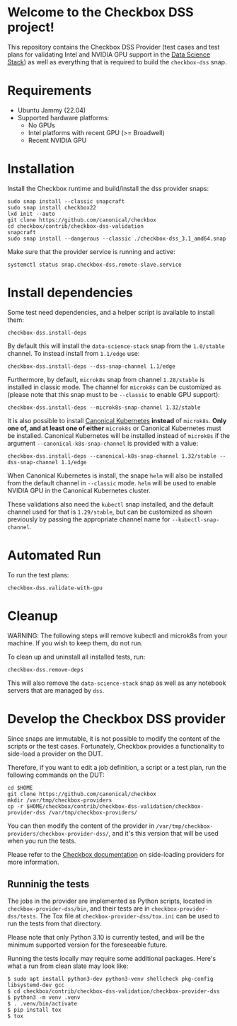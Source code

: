 # Welcome to the Checkbox DSS project!

This repository contains the Checkbox DSS Provider (test cases and test plans for validating Intel and NVIDIA GPU support in the [Data Science Stack](https://documentation.ubuntu.com/data-science-stack/en/latest/)) as well as everything that is required to build the `checkbox-dss` snap.

# Requirements

- Ubuntu Jammy (22.04)
- Supported hardware platforms:
  - No GPUs
  - Intel platforms with recent GPU (>= Broadwell)
  - Recent NVIDIA GPU

# Installation

Install the Checkbox runtime and build/install the dss provider snaps:

```shell
sudo snap install --classic snapcraft
sudo snap install checkbox22
lxd init --auto
git clone https://github.com/canonical/checkbox
cd checkbox/contrib/checkbox-dss-validation
snapcraft
sudo snap install --dangerous --classic ./checkbox-dss_3.1_amd64.snap
```

Make sure that the provider service is running and active:

```shell
systemctl status snap.checkbox-dss.remote-slave.service
```

# Install dependencies

Some test need dependencies, and a helper script is available to install them:

```shell
checkbox-dss.install-deps
```

By default this will install the `data-science-stack` snap from the `1.0/stable`
channel. To instead install from `1.1/edge` use:

```shell
checkbox-dss.install-deps --dss-snap-channel 1.1/edge
```

Furthermore, by default, `microk8s` snap from channel `1.28/stable` is installed
in classic mode.
The channel for `microk8s` can be customized as
(please note that this snap must to be `--classic` to enable GPU support):

```shell
checkbox-dss.install-deps --microk8s-snap-channel 1.32/stable
```

It is also possible to install [Canonical Kubernetes](https://snapcraft.io/k8s)
**instead** of `microk8s`.
**Only one of, and at least one of either**
`microk8s` or Canonical Kubernetes must be installed.
Canonical Kubernetes will be installed instead of `microk8s` if the argument
`--canonical-k8s-snap-channel` is provided with a value:

```shell
checkbox-dss.install-deps --canonical-k8s-snap-channel 1.32/stable --dss-snap-channel 1.1/edge
```

When Canonical Kubernetes is install, the snape `helm` will also be installed from the
default channel in `--classic` mode.
`helm` will be used to enable NVIDIA GPU in the Canonical Kubernetes cluster.

These validations also need the `kubectl` snap installed, and the default channel
used for that is `1.29/stable`, but can be customized as shown previously by passing
the appropriate channel name for `--kubectl-snap-channel`.

# Automated Run

To run the test plans:

```shell
checkbox-dss.validate-with-gpu
```

# Cleanup

WARNING: The following steps will remove kubectl and microk8s from your machine. If you wish to keep them, do not run.

To clean up and uninstall all installed tests, run:

```shell
checkbox-dss.remove-deps
```

This will also remove the `data-science-stack` snap as well as any notebook servers
that are managed by `dss`.

# Develop the Checkbox DSS provider

Since snaps are immutable, it is not possible to modify the content of the scripts or the test cases. Fortunately, Checkbox provides a functionality to side-load a provider on the DUT.

Therefore, if you want to edit a job definition, a script or a test plan, run the following commands on the DUT:

```shell
cd $HOME
git clone https://github.com/canonical/checkbox
mkdir /var/tmp/checkbox-providers
cp -r $HOME/checkbox/contrib/checkbox-dss-validation/checkbox-provider-dss /var/tmp/checkbox-providers/
```

You can then modify the content of the provider in `/var/tmp/checkbox-providers/checkbox-provider-dss/`, and it's this version that will be used when you run the tests.

Please refer to the [Checkbox documentation] on side-loading providers for more information.

## Runninig the tests

The jobs in the provider are implemented as Python scripts, located in `checkbox-provider-dss/bin`, and their tests are in `checkbox-provider-dss/tests`. The Tox file at `checkbox-provider-dss/tox.ini` can be used to run the tests from that directory.

Please note that only Python 3.10 is currently tested, and will be the minimum supported version for the foreseeable future.

Running the tests locally may require some additional packages.  Here's what a run from clean slate may look like:

```console
$ sudo apt install python3-dev python3-venv shellcheck pkg-config libsystemd-dev gcc
$ cd checkbox/contrib/checkbox-dss-validation/checkbox-provider-dss
$ python3 -m venv .venv
$ . .venv/bin/activate
$ pip install tox
$ tox
```

[Checkbox]: https://checkbox.readthedocs.io/
[Checkbox documentation]: https://checkbox.readthedocs.io/en/latest/side-loading.html
